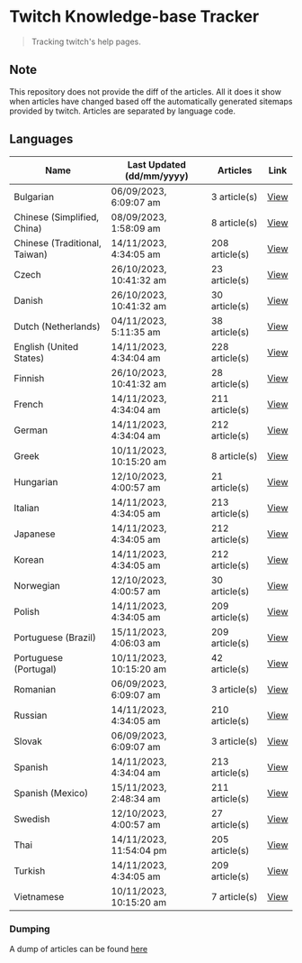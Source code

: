 # Twitch Knowledge-base Tracker
> Tracking twitch's help pages. 

## Note
This repository does not provide the diff of the articles. All it does it show when articles have changed based
off the automatically generated sitemaps provided by twitch. Articles are separated by language code.

## Languages

| Name                          | Last Updated (dd/mm/yyyy) | Articles       | Link                   |
|-------------------------------|---------------------------|----------------|------------------------|
| Bulgarian                     | 06/09/2023, 6:09:07 am    | 3 article(s)   | [View](docs/bg.md)     |
| Chinese (Simplified, China)   | 08/09/2023, 1:58:09 am    | 8 article(s)   | [View](docs/zh_CN.md)  |
| Chinese (Traditional, Taiwan) | 14/11/2023, 4:34:05 am    | 208 article(s) | [View](docs/zh_TW.md)  |
| Czech                         | 26/10/2023, 10:41:32 am   | 23 article(s)  | [View](docs/cs.md)     |
| Danish                        | 26/10/2023, 10:41:32 am   | 30 article(s)  | [View](docs/da.md)     |
| Dutch (Netherlands)           | 04/11/2023, 5:11:35 am    | 38 article(s)  | [View](docs/nl_NL.md)  |
| English (United States)       | 14/11/2023, 4:34:04 am    | 228 article(s) | [View](docs/en_US.md)  |
| Finnish                       | 26/10/2023, 10:41:32 am   | 28 article(s)  | [View](docs/fi.md)     |
| French                        | 14/11/2023, 4:34:04 am    | 211 article(s) | [View](docs/fr.md)     |
| German                        | 14/11/2023, 4:34:04 am    | 212 article(s) | [View](docs/de.md)     |
| Greek                         | 10/11/2023, 10:15:20 am   | 8 article(s)   | [View](docs/el.md)     |
| Hungarian                     | 12/10/2023, 4:00:57 am    | 21 article(s)  | [View](docs/hu.md)     |
| Italian                       | 14/11/2023, 4:34:05 am    | 213 article(s) | [View](docs/it.md)     |
| Japanese                      | 14/11/2023, 4:34:05 am    | 212 article(s) | [View](docs/ja.md)     |
| Korean                        | 14/11/2023, 4:34:05 am    | 212 article(s) | [View](docs/ko.md)     |
| Norwegian                     | 12/10/2023, 4:00:57 am    | 30 article(s)  | [View](docs/no.md)     |
| Polish                        | 14/11/2023, 4:34:05 am    | 209 article(s) | [View](docs/pl.md)     |
| Portuguese (Brazil)           | 15/11/2023, 4:06:03 am    | 209 article(s) | [View](docs/pt_BR.md)  |
| Portuguese (Portugal)         | 10/11/2023, 10:15:20 am   | 42 article(s)  | [View](docs/pt_PT.md)  |
| Romanian                      | 06/09/2023, 6:09:07 am    | 3 article(s)   | [View](docs/ro.md)     |
| Russian                       | 14/11/2023, 4:34:05 am    | 210 article(s) | [View](docs/ru.md)     |
| Slovak                        | 06/09/2023, 6:09:07 am    | 3 article(s)   | [View](docs/sk.md)     |
| Spanish                       | 14/11/2023, 4:34:04 am    | 213 article(s) | [View](docs/es.md)     |
| Spanish (Mexico)              | 15/11/2023, 2:48:34 am    | 211 article(s) | [View](docs/es_MX.md)  |
| Swedish                       | 12/10/2023, 4:00:57 am    | 27 article(s)  | [View](docs/sv.md)     |
| Thai                          | 14/11/2023, 11:54:04 pm   | 205 article(s) | [View](docs/th.md)     |
| Turkish                       | 14/11/2023, 4:34:05 am    | 209 article(s) | [View](docs/tr.md)     |
| Vietnamese                    | 10/11/2023, 10:15:20 am   | 7 article(s)   | [View](docs/vi.md)     |

### Dumping
A dump of articles can be found [here](docs/RAW.md)